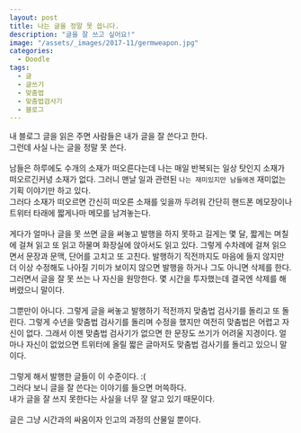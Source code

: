 ```yaml
---
layout: post
title: 나는 글을 정말 못 씁니다.
description: "글을 잘 쓰고 싶어요!"
image: "/assets/_images/2017-11/germweapon.jpg"
categories:
  - Doodle
tags:
  - 글
  - 글쓰기
  - 맞춤법
  - 맞춤법검사기
  - 블로그
---
```



내 블로그 글을 읽은 주면 사람들은 내가 글을 잘 쓴다고 한다.<br/>
그런데 사실 나는 글을 정말 못 쓴다.<br/>
<br/>
남들은 하루에도 수개의 소재가 떠오른다는데 나는 매일 반복되는 일상 탓인지 소재가 떠오르긴커녕 소재가 없다. 그러니 맨날 일과 관련된 `나는 재미있지만 남들에겐` 재미없는 기획 이야기만 하고 있다.<br/>
그러다 소재가 떠오르면 간신히 떠오른 소재를 잊을까 두려워 간단히 핸드폰 메모장이나 트위터 타래에 짧게나마 메모를 남겨놓는다.<br/>
<br/>
게다가 얼마나 글을 못 쓰면 글을 써놓고 발행을 하지 못하고 길게는 몇 달, 짧게는 며칠에 걸쳐 읽고 또 읽고 하물며 화장실에 앉아서도 읽고 있다. 그렇게 수차례에 걸쳐 읽으면서 문장과 문맥, 단어를 고치고 또 고친다. 발행하기 직전까지도 마음에 들지 않지만 더 이상 수정해도 나아질 기미가 보이지 않으면 발행을 하거나 그도 아니면 삭제를 한다. 그러면서 글을 잘 못 쓰는 나 자신을 원망한다. 몇 시간을 투자했는데 결국엔 삭제를 해버렸으니 말이다.<br/>
<br/>
그뿐만이 아니다. 그렇게 글을 써놓고 발행하기 적전까지 맞춤법 검사기를 돌리고 또 돌린다. 그렇게 수년을 맞춤법 검사기를 돌리며 수정을 했지만 여전히 맞춤법은 어렵고 자신이 없다. 그래서 이젠 맞춤법 검사기가 없으면 한 문장도 쓰기가 어려울 지경이다. 얼마나 자신이 없었으면 트위터에 올릴 짧은 글마저도 맞춤법 검사기를 돌리고 있으니 말이다.<br/>
<br/>
그렇게 해서 발행한 글들이 이 수준이다. :(<br/>
그러다 보니 글을 잘 쓴다는 이야기를 들으면 머쓱하다.<br/>
내가 글을 잘 쓰지 못한다는 사실을 너무 잘 알고 있기 때문이다.<br/>
<br/>
글은 그냥 시간과의 싸움이자 인고의 과정의 산물일 뿐이다.
